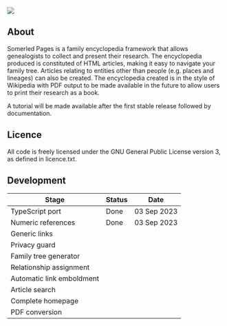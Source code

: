 <img src="https://jackjmiller.ams3.digitaloceanspaces.com/res/somerled_pages_github_logo.png"/>

## About

Somerled Pages is a family encyclopedia framework that allows genealogists to collect and present their research. The encyclopedia produced is constituted of HTML articles, making it easy to navigate your family tree. Articles relating to entities other than people (e.g. places and lineages) can also be created. The encyclopedia created is in the style of Wikipedia with PDF output to be made available in the future to allow users to print their research as a book.

A tutorial will be made available after the first stable release followed by documentation.

## Licence

All code is freely licensed under the GNU General Public License version 3, as defined in licence.txt.

## Development

| Stage                     | Status      | Date        |
|---------------------------|-------------|-------------|
| TypeScript port           | Done        | 03 Sep 2023 |
| Numeric references        | Done        | 03 Sep 2023 |
| Generic links             |             |             |
| Privacy guard             |             |             |
| Family tree generator     |             |             |
| Relationship assignment   |             |             |
| Automatic link emboldment |             |             |
| Article search            |             |             |
| Complete homepage         |             |             |
| PDF conversion            |             |             |

